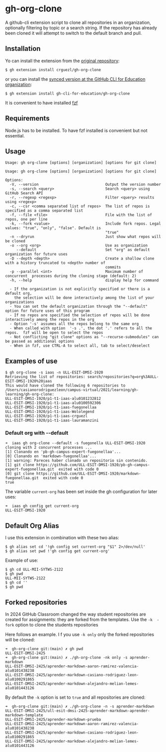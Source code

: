 # gh-org-clone

A github-cli extension script to clone all repositories in an organization, optionally filtering by topic or a search string. If the repository has already been cloned it will attempt to switch to the default branch and pull.

## Installation

Yo can install the extension from the [original repository](https://github.com/crguezl/gh-org-clone/tree/main):
```
$ gh extension install crguezl/gh-org-clone
```

or you can install the [synced version at the GitHub CLI for Education organization](https://github.com/gh-cli-for-education/gh-org-clone):

```
$ gh extension install gh-cli-for-education/gh-org-clone
```

It is convenient to have installed [fzf](https://github.com/junegunn/fzf/blob/master/README.md)

## Requirements

Node.js has to be installed.
To have fzf installed is convenient but not essential.

## Usage

```
Usage: gh org-clone [options] [organization] [options for git clone]

Usage: gh org-clone [options] [organization] [options for git clone]

Options:
  -V, --version                              Output the version number
  -s, --search <query>                       Search <query> using GitHub Search API
  -r, --regexp <regexp>                      Filter <query> results using <regexp>
  -c, --csr <comma separated list of repos>  The list of repos is specified as a comma separated list
  -f, --file <file>                          File with the list of repos, one per line
  -k, --fork <value>                         Include fork repos. Legal values: "true", "only", "false". Default is
                                             "true"
  -n --dryrun                                Just show what repos will be cloned
  -o --org <org>                             Use as organization
     --default                               Set "org" as default organization for future uses
  -D --depth <depth>                         Create a shallow clone with a history truncated to <depth> number of
                                             commits
  -p --parallel <int>                        Maximum number of concurrent  processes during the cloning stage (default: 2)
  -h, --help                                 display help for command

  - If the organization is not explicitly specified or there is a default org, 
    the selection will be done interactively among the list of your organizations
  - You can set the default organization through the "--default" option for future uses of this program
  - If no repos are specified the selection of repos will be done interactively among the repos in the org 
  - Option '-s' assumes all the repos belong to the same org
  - When called with option  '-s .', the dot '.' refers to all the repos.  fzf will be open to select the repos
  - Not conflicting "git clone" options as "--recurse-submodules" can be passed as additional options
  - When in fzf, use CTRL-A to select all, tab to select/deselect
```

## Examples of use

```
$ gh org-clone -s iaas -n ULL-ESIT-DMSI-1920
Retrieving the list of repositories: search/repositories?q=org%3AULL-ESIT-DMSI-1920%20iaas
This would have cloned the following 6 repositories to /Users/casianorodriguezleon/campus-virtual/2021/learning/gh-learning/gh-org-clone:
ULL-ESIT-DMSI-1920/p1-t1-iaas-alu0101232812
ULL-ESIT-DMSI-1920/p1-t1-iaas-alu0100592306
ULL-ESIT-DMSI-1920/p1-t1-iaas-fuegonellaa
ULL-ESIT-DMSI-1920/p1-t1-iaas-Wololegend
ULL-ESIT-DMSI-1920/p1-t1-iaas-crguezl
ULL-ESIT-DMSI-1920/p1-t1-iaas-lauramanzini
```

### Default org with --default

```
➜  iaas gh org-clone --default -s fuegonella ULL-ESIT-DMSI-1920
cloning with 2 concurrent processes ...
[1] Clonando en 'pb-gh-campus-expert-fuegonellaa'...
[0] Clonando en 'markdown-fuegonellaa'...
[1] warning: Pareces haber clonado un repositorio sin contenido.
[1] git clone https://github.com/ULL-ESIT-DMSI-1920/pb-gh-campus-expert-fuegonellaa.git  exited with code 0
[0] git clone https://github.com/ULL-ESIT-DMSI-1920/markdown-fuegonellaa.git  exited with code 0
true
```

The variable `current-org` has been set inside the gh configuration for later uses:

```
➜  iaas gh config get current-org
ULL-ESIT-DMSI-1920
```

## Default Org Alias

I use this extension in combination with these two alias:

```
$ gh alias set cd '!gh config set current-org "$1" 2>/dev/null'
$ gh alias set pwd !'gh config get current-org'
```

Example of use: 

```
$ gh cd ULL-MII-SYTWS-2122
$ gh pwd
ULL-MII-SYTWS-2122
$ gh cd ''
$ gh pwd
```

## Forked repositories

In 2024 GitHub Classroom changed the way student repositories are created for
assignments: they are forked from the templates.  Use the `-k  -fork` option to clone the students repositories


Here follows an example. I f you use `-k only` only the forked repositories will be cloned:

```
➜  gh-org-clone git:(main) ✗ gh pwd
ULL-ESIT-DMSI-2425
➜  gh-org-clone git:(main) ✗ ./gh-org-clone -nk only -s aprender-markdown
ULL-ESIT-DMSI-2425/aprender-markdown-aaron-ramirez-valencia-alu0101438238
ULL-ESIT-DMSI-2425/aprender-markdown-casiano-rodriguez-leon-alu0100291865
ULL-ESIT-DMSI-2425/aprender-markdown-alejandro-melian-lemes-alu0101443126
```
By default the `-k` option is set to `true` and all repositories are cloned:

```
➜  gh-org-clone git:(main) ✗ ./gh-org-clone -n -s aprender-markdown 
ULL-ESIT-DMSI-2425/ull-esit-dmsi-2425-aprender-markdown-aprender-markdown-template
ULL-ESIT-DMSI-2425/aprender-markdown-prueba
ULL-ESIT-DMSI-2425/aprender-markdown-aaron-ramirez-valencia-alu0101438238
ULL-ESIT-DMSI-2425/aprender-markdown-casiano-rodriguez-leon-alu0100291865
ULL-ESIT-DMSI-2425/aprender-markdown-alejandro-melian-lemes-alu0101443126
```